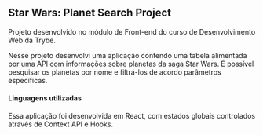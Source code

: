 ## Star Wars: Planet Search Project

Projeto desenvolvido no módulo de Front-end do curso de Desenvolvimento Web da Trybe.

Nesse projeto desenvolvi uma aplicação contendo uma tabela alimentada por uma API com informações sobre planetas da saga Star Wars. É possível pesquisar os planetas por nome e filtrá-los de acordo parâmetros específicas.

#### Linguagens utilizadas

Essa aplicação foi desenvolvida em React, com estados globais controlados através de Context API e Hooks.
